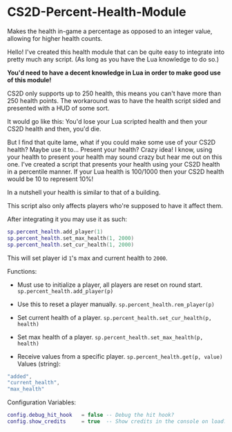 # CS2D-Percent-Health-Module
Makes the health in-game a percentage as opposed to an integer value, allowing for higher health counts.

Hello! I've created this health module that can be quite easy to integrate into pretty much any script. (As long as you have the Lua knowledge to do so.)

**You'd need to have a decent knowledge in Lua in order to make good use of this module!**

CS2D only supports up to 250 health, this means you can't have more than 250 health points.
The workaround was to have the health script sided and presented with a HUD of some sort.

It would go like this:
You'd lose your Lua scripted health and then your CS2D health and then, you'd die.

But I find that quite lame, what if you could make some use of your CS2D health? Maybe use it to... Present your health?
Crazy idea! I know, using your health to present your health may sound crazy but hear me out on this one.
I've created a script that presents your health using your CS2D health in a percentile manner.
If your Lua health is 100/1000 then your CS2D health would be 10 to represent 10%!

In a nutshell your health is similar to that of a building.

This script also only affects players who're supposed to have it affect them.

After integrating it you may use it as such:
```lua
sp.percent_health.add_player(1)
sp.percent_health.set_max_health(1, 2000)
sp.percent_health.set_cur_health(1, 2000)
```
This will set player id `1`'s max and current health to `2000`.

Functions:
- Must use to initialize a player, all players are reset on round start.
`sp.percent_health.add_player(p)`

- Use this to reset a player manually.
`sp.percent_health.rem_player(p)`

- Set current health of a player.
`sp.percent_health.set_cur_health(p, health)`

- Set max health of a player.
`sp.percent_health.set_max_health(p, health)`

- Receive values from a specific player.
`sp.percent_health.get(p, value)`
Values (string):
```lua
"added",
"current_health",
"max_health"
```

Configuration Variables:
```lua
config.debug_hit_hook	= false	-- Debug the hit hook?
config.show_credits		= true	-- Show credits in the console on load?
```

